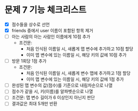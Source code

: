 # 문제 7 기능 체크리스트
- [x] 점수들을 상수로 선언
- [x] friends 중에서 user 이름이 포함된 항목 제거
- [ ] 아는 사람의 아는 사람인 이름에게 10점 추가
  - 조건문:
    - 처음 인식된 이름일 시, 새롭게 맵 변수에 추가하고 10점 할당
    - 이미 맵 변수에 있는 이름일 시, 해당 키의 값에 10점 추가
- [ ] 방문 1회당 1점 추가
  - 조건문:
    - 처음 인식된 이름일 시, 새롭게 변수 맵에 추가하고 1점 할당
    - 이미 맵 변수에 있는 이름일 시, 해당 키의 값에 1점 추가
- [ ] 완성된 맵 변수의 값(점수)를 기준으로 내림차순으로 나열
- [ ] 점수가 같을 시, 키(이름)를 알파벳순으로 나열
- [ ] 조건문: 맵 변수 길이가 6 이상인지 아닌지 판단
- [ ] 결과값은 최대 5개만 반환